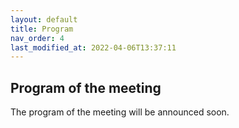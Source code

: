 ```yaml
---
layout: default
title: Program
nav_order: 4
last_modified_at: 2022-04-06T13:37:11
---
```


## Program of the meeting

The program of the meeting will be announced soon.